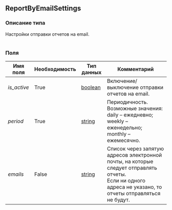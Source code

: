 
## ReportByEmailSettings

### Описание типа
Настройки отправки отчетов на email.<br/><br/>
### Поля

| Имя поля | Необходимость | Тип данных | Комментарий |
|---|---|---|---|
|*is_active*|True|[boolean](/docs/types/boolean.md)|Включение/выключение отправки отчетов на email.<br/>|
|*period*|True|[string](/docs/types/string.md)|Периодичность.<br/>Возможные значения:<br/>daily – ежедневно;<br/>weekly – еженедельно;<br/>monthly – ежемесячно.<br/>|
|*emails*|False|[string](/docs/types/string.md)|Список через запятую адресов электронной почты, на которые следует отправлять отчеты.<br/>Если ни одного адреса не указано, то отчеты отправляться не будут.<br/>|
